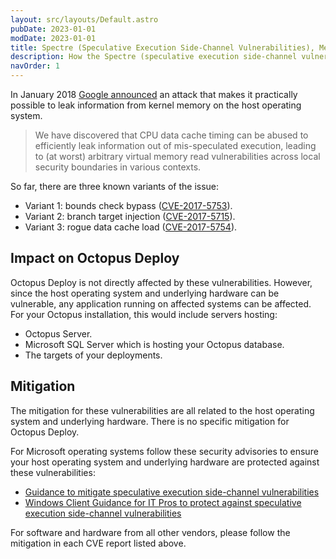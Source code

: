 ```yaml
---
layout: src/layouts/Default.astro
pubDate: 2023-01-01
modDate: 2023-01-01
title: Spectre (Speculative Execution Side-Channel Vulnerabilities), Meltdown, and Octopus Deploy
description: How the Spectre (speculative execution side-channel vulnerabilities) and meltdown vulnerabilities impact Octopus Deploy
navOrder: 1
---
```


In January 2018 [Google announced](https://googleprojectzero.blogspot.com.au/2018/01/reading-privileged-memory-with-side.html) an attack that makes it practically possible to leak information from kernel memory on the host operating system.

> We have discovered that CPU data cache timing can be abused to efficiently leak information out of mis-speculated execution, leading to (at worst) arbitrary virtual memory read vulnerabilities across local security boundaries in various contexts.

So far, there are three known variants of the issue:

- Variant 1: bounds check bypass ([CVE-2017-5753](https://cve.mitre.org/cgi-bin/cvename.cgi?name=CVE-2017-5753)).
- Variant 2: branch target injection ([CVE-2017-5715](https://cve.mitre.org/cgi-bin/cvename.cgi?name=CVE-2017-5715)).
- Variant 3: rogue data cache load ([CVE-2017-5754](https://cve.mitre.org/cgi-bin/cvename.cgi?name=CVE-2017-5754)).

## Impact on Octopus Deploy

Octopus Deploy is not directly affected by these vulnerabilities. However, since the host operating system and underlying hardware can be vulnerable, any application running on affected systems can be affected. For your Octopus installation, this would include servers hosting:

- Octopus Server.
- Microsoft SQL Server which is hosting your Octopus database.
- The targets of your deployments.

## Mitigation

The mitigation for these vulnerabilities are all related to the host operating system and underlying hardware. There is no specific mitigation for Octopus Deploy.

For Microsoft operating systems follow these security advisories to ensure your host operating system and underlying hardware are protected against these vulnerabilities:

- [Guidance to mitigate speculative execution side-channel vulnerabilities](https://portal.msrc.microsoft.com/en-US/security-guidance/advisory/ADV180002)
- [Windows Client Guidance for IT Pros to protect against speculative execution side-channel vulnerabilities](https://support.microsoft.com/en-au/help/4073119/protect-against-speculative-execution-side-channel-vulnerabilities-in)

For software and hardware from all other vendors, please follow the mitigation in each CVE report listed above.
